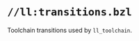 <!-- Generated with Stardoc: http://skydoc.bazel.build -->

# `//ll:transitions.bzl`

Toolchain transitions used by `ll_toolchain`.
